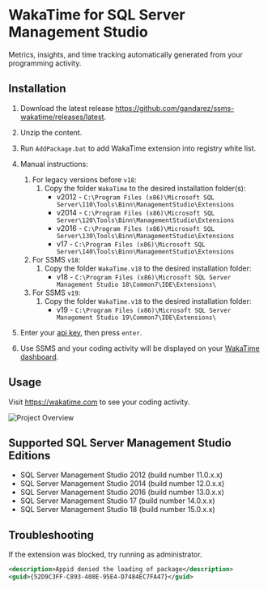 # WakaTime for SQL Server Management Studio

Metrics, insights, and time tracking automatically generated from your programming activity.

## Installation

1. Download the latest release <https://github.com/gandarez/ssms-wakatime/releases/latest>.

2. Unzip the content.

3. Run `AddPackage.bat` to add WakaTime extension into registry white list.

4. Manual instructions:
    1. For legacy versions before `v18`:
        1. Copy the folder `WakaTime` to the desired installation folder(s):
            * v2012 - `C:\Program Files (x86)\Microsoft SQL Server\110\Tools\Binn\ManagementStudio\Extensions`
            * v2014 - `C:\Program Files (x86)\Microsoft SQL Server\120\Tools\Binn\ManagementStudio\Extensions`
            * v2016 - `C:\Program Files (x86)\Microsoft SQL Server\130\Tools\Binn\ManagementStudio\Extensions`
            * v17 - `C:\Program Files (x86)\Microsoft SQL Server\140\Tools\Binn\ManagementStudio\Extensions`
    2. For SSMS `v18`:
        1. Copy the folder `WakaTime.v18` to the desired installation folder:
            * v18 - `C:\Program Files (x86)\Microsoft SQL Server Management Studio 18\Common7\IDE\Extensions\`
    3. For SSMS `v19`:
        1. Copy the folder `WakaTime.v18` to the desired installation folder:
            * v19 - `C:\Program Files (x86)\Microsoft SQL Server Management Studio 19\Common7\IDE\Extensions\`

5. Enter your [api key](https://wakatime.com/settings#apikey), then press `enter`.

6. Use SSMS and your coding activity will be displayed on your [WakaTime dashboard](https://wakatime.com).

## Usage

Visit <https://wakatime.com> to see your coding activity.

![Project Overview](https://wakatime.com/static/img/ScreenShots/Screen-Shot-2016-03-21.png)

## Supported SQL Server Management Studio Editions

* SQL Server Management Studio 2012 (build number 11.0.x.x)
* SQL Server Management Studio 2014 (build number 12.0.x.x)
* SQL Server Management Studio 2016 (build number 13.0.x.x)
* SQL Server Management Studio 17 (build number 14.0.x.x)
* SQL Server Management Studio 18 (build number 15.0.x.x)

## Troubleshooting

If the extension was blocked, try running as administrator.

```xml
<description>Appid denied the loading of package</description>
<guid>{52D9C3FF-C893-408E-95E4-D7484EC7FA47}</guid>
```
